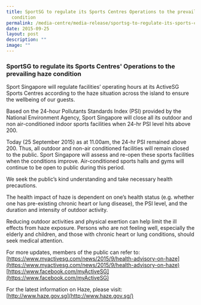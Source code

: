 ```yaml
---
title: SportSG to regulate its Sports Centres Operations to the prevailing haze
  condition
permalink: /media-centre/media-release/sportsg-to-regulate-its-sports-centres-operations-to-the-prevailing-haze/
date: 2015-09-25
layout: post
description: ""
image: ""
---
```

### **SportSG to regulate its Sports Centres' Operations to the prevailing haze condition**
Sport Singapore will regulate facilities’ operating hours at its ActiveSG Sports Centres according to the haze situation across the island to ensure the wellbeing of our guests.

Based on the 24-hour Pollutants Standards Index (PSI) provided by the National Environment Agency, Sport Singapore will close all its outdoor and non air-conditioned indoor sports facilities when 24-hr PSI level hits above 200.

Today (25 September 2015) as at 11.00am, the 24-hr PSI remained above 200. Thus, all outdoor and non-air conditioned facilities will remain closed to the public. Sport Singapore will assess and re-open these sports facilities when the conditions improve. Air-conditioned sports halls and gyms will continue to be open to public during this period.

We seek the public’s kind understanding and take necessary health precautions.

The health impact of haze is dependent on one’s health status (e.g. whether one has pre-existing chronic heart or lung disease), the PSI level, and the duration and intensity of outdoor activity.

Reducing outdoor activities and physical exertion can help limit the ill effects from haze exposure. Persons who are not feeling well, especially the elderly and children, and those with chronic heart or lung conditions, should seek medical attention.

For more updates, members of the public can refer to:<br>
[https://www.myactivesg.com/news/2015/9/health-advisory-on-haze](https://www.myactivesg.com/news/2015/9/health-advisory-on-haze)<br>
[https://www.facebook.com/myActiveSG](https://www.facebook.com/myActiveSG)

For the latest information on Haze, please visit:<br>
[http://www.haze.gov.sg](http://www.haze.gov.sg/)